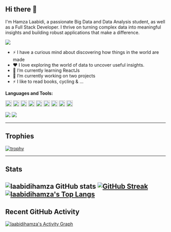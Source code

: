 
## Hi there 👋

I'm Hamza Laabidi, a passionate Big Data and Data Analysis student, as well as a Full Stack Developer. I thrive on turning complex data into meaningful insights and building robust applications that make a difference.

<a href="https://github.com/DenverCoder1/readme-typing-svg">
<img src="https://readme-typing-svg.herokuapp.com?lines=Data+Analysis+Student;Full+Stack+Web+Developer&center=false&width=500&height=50">
</a>

- ⚡ I have a curious mind about discovering how things in the world are made
- ❤️ I love exploring the world of data to uncover useful insights.
- 🌱 I’m currently learning ReactJs
- 🔭 I’m currently working on two projects
- ⚡ I like to read books, cycling & ... 

**Languages and Tools:** 

<code><img height="20" src="https://img.shields.io/badge/Python-FFD43B?style=for-the-badge&logo=python&logoColor=darkgreen"></code>
<code><img height="20" src="https://img.shields.io/badge/Jupyter-F37626.svg?&style=for-the-badge&logo=Jupyter&logoColor=white"></code>
<code><img height="20" src="https://img.shields.io/badge/Numpy-777BB4?style=for-the-badge&logo=numpy&logoColor=white"></code>
<code><img height="20" src="https://img.shields.io/badge/Pandas-2C2D72?style=for-the-badge&logo=pandas&logoColor=white"></code>
<code><img height="20" src="https://img.shields.io/badge/R-276DC3?style=for-the-badge&logo=r&logoColor=white"></code>
<code><img height="20" src="https://img.shields.io/badge/OpenCV-27338e?style=for-the-badge&logo=OpenCV&logoColor=white"></code>
<code><img height="20" src="https://img.shields.io/badge/Git-F05032?style=for-the-badge&logo=git&logoColor=white"></code>
<code><img height="20" src="https://img.shields.io/badge/scikit_learn-F7931E?style=for-the-badge&logo=scikit-learn&logoColor=white"></code>
<code><img height="20" src="https://img.shields.io/badge/Keras-D00000?style=for-the-badge&logo=Keras&logoColor=white"></code>

![](https://komarev.com/ghpvc/?username=laabidihamza)
![](https://badges.pufler.dev/visits/laabidihamza/laabidihamza?color=black&logo=github&style=flat-square)

---------------------------------------------------------------------------------------------------------------
## Trophies

[![trophy](https://github-profile-trophy.vercel.app/?username=laabidihamza&theme=radical)](https://github.com/ryo-ma/github-profile-trophy)

---------------------------------------------------------------------------------------------------------------
## Stats
![laabidihamza GitHub stats](https://github-readme-stats.vercel.app/api?username=laabidihamza&show-icons=true&theme=radical)
[![GitHub Streak](https://github-readme-streak-stats.herokuapp.com/?user=laabidihamza&theme=radical)](https://git.io/streak-stats) 
[![laabidihamza's Top Langs](https://github-readme-stats.vercel.app/api/top-langs/?username=laabidihamza&layout=compact&theme=radical)](https://github.com/anuraghazra/github-readme-stats)
---------------------------------------------------------------------------------------------------------------
## Recent GitHub Activity
   <a href="https://github.com/laabidihamza"><img alt="laabidihamza's Activity Graph" src="https://github-readme-activity-graph.cyclic.app/graph?username=laabidihamza&custom_title=laabidihamza's%20Contribution%20Graph&theme=react" /></a>
   

